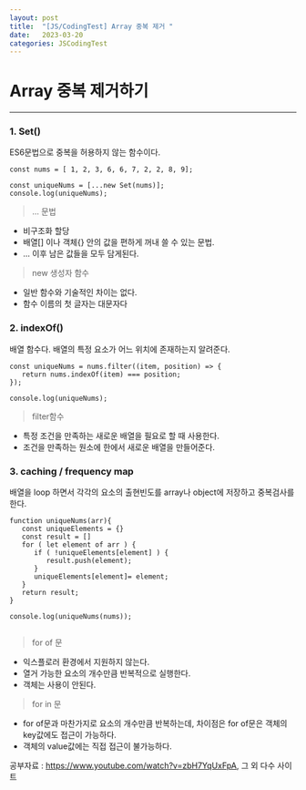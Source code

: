 ```yaml
---
layout: post
title:  "[JS/CodingTest] Array 중복 제거 "
date:   2023-03-20
categories: JSCodingTest
---
```


# Array 중복 제거하기

--- 

### 1. Set()
ES6문법으로 중복을 허용하지 않는 함수이다. 

```
const nums = [ 1, 2, 3, 6, 6, 7, 2, 2, 8, 9];

const uniqueNums = [...new Set(nums)];
console.log(uniqueNums);
```

> ... 문법
* 비구조화 할당
* 배열[] 이나 객체{} 안의 값을 편하게 꺼내 쓸 수 있는 문법.
* ... 이후 남은 값들을 모두 담게된다. 

> new 생성자 함수
* 일반 함수와 기술적인 차이는 없다.
* 함수 이름의 첫 글자는 대문자다

### 2. indexOf()
배열 함수다. 배열의 특정 요소가 어느 위치에 존재하는지 알려준다. 

```
const uniqueNums = nums.filter((item, position) => {
   return nums.indexOf(item) === position;
});

console.log(uniqueNums);

```

> filter함수
* 특정 조건을 만족하는 새로운 배열을 필요로 할 때 사용한다. 
* 조건을 만족하는 원소에 한에서 새로운 배열을 만들어준다.

### 3. caching / frequency map
배열을 loop 하면서 각각의 요소의 출현빈도를 array나 object에 저장하고 중복검사를 한다.

```
function uniqueNums(arr){
   const uniqueElements = {}
   const result = []
   for ( let element of arr ) {
      if ( !uniqueElements[element] ) {
         result.push(element);
      }
      uniqueElements[element]= element;
   }
   return result;
}

console.log(uniqueNums(nums));
   
```

> for of 문
* 익스플로러 환경에서 지원하지 않는다.
* 열거 가능한 요소의 개수만큼 반복적으로 실행한다. 
* 객체는 사용이 안된다. 

> for in 문
* for of문과 마찬가지로 요소의 개수만큼 반복하는데, 차이점은 for of문은 객체의 key값에도 접근이 가능하다. 
* 객체의 value값에는 직접 접근이 불가능하다. 


공부자료 : https://www.youtube.com/watch?v=zbH7YqUxFpA, 그 외 다수 사이트
